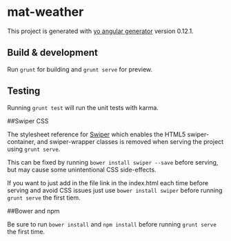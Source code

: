 # mat-weather

This project is generated with [yo angular generator](https://github.com/yeoman/generator-angular)
version 0.12.1.

## Build & development

Run `grunt` for building and `grunt serve` for preview.

## Testing

Running `grunt test` will run the unit tests with karma.

##Swiper CSS

The stylesheet reference for [Swiper](http://www.idangero.us/?content=article&id=45#.VndyXJODGko) which enables the HTML5 swiper-container, and swiper-wrapper classes is removed when serving the project using `grunt serve`.

This can be fixed by running `bower install swiper --save` before serving, but may cause some unintentional CSS side-effects.

If you want to just add in the file link in the index.html each time before serving and avoid CSS issues just use `bower install swiper` before running `grunt serve` the first tiem.

##Bower and npm

Be sure to run `bower install` and `npm install` before running `grunt serve` the first time.

